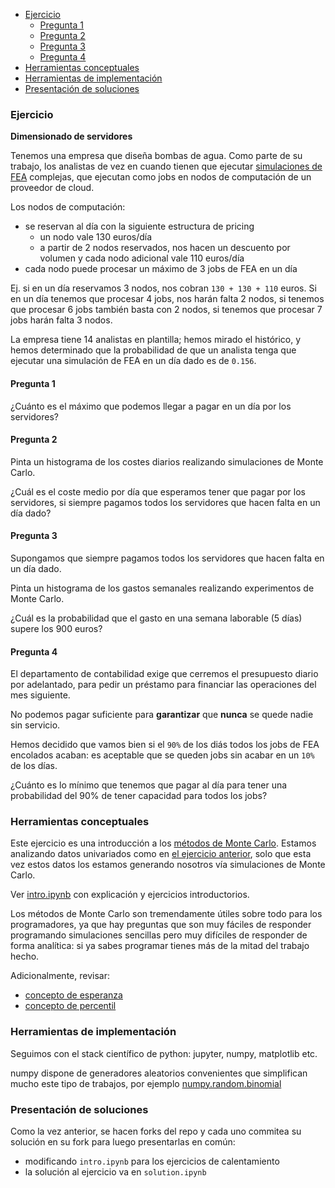 * [Ejercicio](#ejercicio)
  * [Pregunta 1](#pregunta-1)
  * [Pregunta 2](#pregunta-2)
  * [Pregunta 3](#pregunta-3)
  * [Pregunta 4](#pregunta-4)
* [Herramientas conceptuales](#herramientas-conceptuales)
* [Herramientas de implementación](#herramientas-de-implementación)
* [Presentación de soluciones](#presentación-de-soluciones)

### Ejercicio

**Dimensionado de servidores**

Tenemos una empresa que diseña bombas de agua. Como parte de su trabajo, los analistas de vez en cuando tienen que ejecutar [simulaciones de FEA](https://en.wikipedia.org/wiki/Finite_element_method) complejas, que ejecutan como jobs en nodos de computación de un proveedor de cloud.

Los nodos de computación:
* se reservan al día con la siguiente estructura de pricing
  * un nodo vale 130 euros/día
  * a partir de 2 nodos reservados, nos hacen un descuento por volumen y cada nodo adicional vale 110 euros/día
* cada nodo puede procesar un máximo de 3 jobs de FEA en un día

Ej. si en un día reservamos 3 nodos, nos cobran `130 + 130 + 110` euros. Si en un día tenemos que procesar 4 jobs, nos harán falta 2 nodos, si tenemos que procesar 6 jobs también basta con 2 nodos, si tenemos que procesar 7 jobs harán falta 3 nodos.

La empresa tiene 14 analistas en plantilla; hemos mirado el histórico, y hemos determinado que la probabilidad de que un analista tenga que ejecutar una simulación de FEA en un día dado es de `0.156`.

#### Pregunta 1

¿Cuánto es el máximo que podemos llegar a pagar en un día por los servidores?

#### Pregunta 2

Pinta un histograma de los costes diarios realizando simulaciones de Monte Carlo.

¿Cuál es el coste medio por día que esperamos tener que pagar por los servidores, si siempre pagamos todos los servidores que hacen falta en un día dado?

#### Pregunta 3

Supongamos que siempre pagamos todos los servidores que hacen falta en un día dado.

Pinta un histograma de los gastos semanales realizando experimentos de Monte Carlo.

¿Cuál es la probabilidad que el gasto en una semana laborable (5 días) supere los 900 euros?

#### Pregunta 4

El departamento de contabilidad exige que cerremos el presupuesto diario por adelantado, para pedir un préstamo para financiar las operaciones del mes siguiente.

No podemos pagar suficiente para **garantizar** que **nunca** se quede nadie sin servicio.

Hemos decidido que vamos bien si el `90%` de los diás todos los jobs de FEA encolados acaban: es aceptable que se queden jobs sin acabar en un `10%` de los días.

¿Cuánto es lo mínimo que tenemos que pagar al día para tener una probabilidad del 90% de tener capacidad para todos los jobs?

### Herramientas conceptuales

Este ejercicio es una introducción a los [métodos de Monte Carlo](https://en.wikipedia.org/wiki/Monte_Carlo_method). Estamos analizando datos univariados como en [el ejercicio anterior](../datos_univariados_1), solo que esta vez estos datos los estamos generando nosotros vía simulaciones de Monte Carlo.

Ver [intro.ipynb](intro.ipynb) con explicación y ejercicios introductorios.

Los métodos de Monte Carlo son tremendamente útiles sobre todo para los programadores, ya que hay preguntas que son muy fáciles de responder programando simulaciones sencillas pero muy difíciles de responder de forma analítica: si ya sabes programar tienes más de la mitad del trabajo hecho.

Adicionalmente, revisar:

* [concepto de esperanza](https://en.wikipedia.org/wiki/Expected_value)
* [concepto de percentil](https://en.wikipedia.org/wiki/Percentile)

### Herramientas de implementación

Seguimos con el stack científico de python: jupyter, numpy, matplotlib etc.

numpy dispone de generadores aleatorios convenientes que simplifican mucho este tipo de trabajos, por ejemplo [numpy.random.binomial](https://numpy.org/doc/stable/reference/random/generated/numpy.random.binomial.html)

### Presentación de soluciones

Como la vez anterior, se hacen forks del repo y cada uno commitea su solución en su fork para luego presentarlas en común:
* modificando `intro.ipynb` para los ejercicios de calentamiento
* la solución al ejercicio va en `solution.ipynb`
